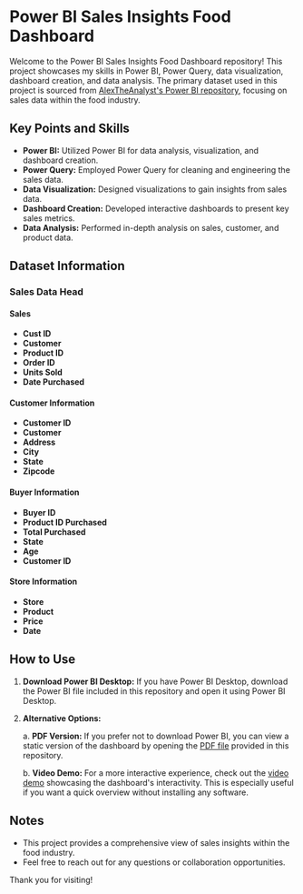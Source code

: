 # Power BI Sales Insights Food Dashboard

Welcome to the Power BI Sales Insights Food Dashboard repository! This project showcases my skills in Power BI, Power Query, data visualization, dashboard creation, and data analysis. The primary dataset used in this project is sourced from [AlexTheAnalyst's Power BI repository](https://github.com/AlexTheAnalyst/Power-BI), focusing on sales data within the food industry.

## Key Points and Skills

- **Power BI:** Utilized Power BI for data analysis, visualization, and dashboard creation.
- **Power Query:** Employed Power Query for cleaning and engineering the sales data.
- **Data Visualization:** Designed visualizations to gain insights from sales data.
- **Dashboard Creation:** Developed interactive dashboards to present key sales metrics.
- **Data Analysis:** Performed in-depth analysis on sales, customer, and product data.

## Dataset Information

### Sales Data Head

#### Sales
- **Cust ID**
- **Customer**
- **Product ID**
- **Order ID**
- **Units Sold**
- **Date Purchased**

#### Customer Information
- **Customer ID**
- **Customer**
- **Address**
- **City**
- **State**
- **Zipcode**

#### Buyer Information
- **Buyer ID**
- **Product ID Purchased**
- **Total Purchased**
- **State**
- **Age**
- **Customer ID**

#### Store Information
- **Store**
- **Product**
- **Price**
- **Date**

## How to Use

1. **Download Power BI Desktop:** If you have Power BI Desktop, download the Power BI file included in this repository and open it using Power BI Desktop.

2. **Alternative Options:**

    a. **PDF Version:** If you prefer not to download Power BI, you can view a static version of the dashboard by opening the [PDF file]([link-to-your-pdf-file.pdf](https://github.com/norodrigues111/Power-BI-Sales-Insights-Food-Dashboard/blob/main/Sales%20Dashboard%20Power%20BI.pdf)) provided in this repository.

    b. **Video Demo:** For a more interactive experience, check out the [video demo]([link-to-your-video-demo.mp4](https://github.com/norodrigues111/Power-BI-Sales-Insights-Food-Dashboard/blob/main/Sales%20Dashboard%20Power%20BI%20Video.mp4)) showcasing the dashboard's interactivity. This is especially useful if you want a quick overview without installing any software.

## Notes

- This project provides a comprehensive view of sales insights within the food industry.
- Feel free to reach out for any questions or collaboration opportunities.

Thank you for visiting! 
